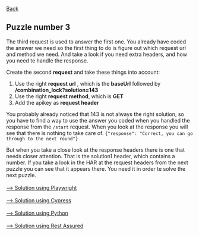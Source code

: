 [Back](03.%20puzzle2.md)

## Puzzle number 3
The third request is used to answer the first one. You already have coded the answer we need so the first thing to do is figure out which request url and method we need. And take a look if you need extra headers, and how you need te handle the response.

Create the second **request** and take these things into account:
1. Use the right **request url** , which is the **baseUrl** followed by **/combination_lock?solution=143**
2. Use the right **request method**, which is **GET**
3. Add the apikey as **request header**

You probably already noticed that 143 is not always the right solution, so you have to find a way to use the answer you coded when you handled the response from the `/start` request.
When you look at the response you will see that there is nothing to take care of.
``{"response": "Correct, you can go through to the next round"} ``

But when you take a close look at the response headers there is one that needs closer attention.
That is the solution1 header, which contains a number. If you take a look in the HAR at the request headers from the next puzzle you can see that it appears there. You need it in order te solve the next puzzle.
<br>
<br>
[--> Solution using Playwright](./playwright/solution-puzzle3.md)
<br>
<br>
[--> Solution using Cypress](./cypress/solution-puzzle3.md)
<br>
<br>
[--> Solution using Python](./python/solution-puzzle3.md)
<br>
<br>
[--> Solution using Rest Assured](./rest-assured/solution-puzzle3.md)
